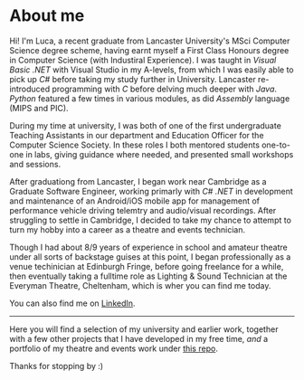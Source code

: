 # About me

Hi! I'm Luca, a recent graduate from Lancaster University's MSci Computer Science degree scheme, having earnt myself a First Class Honours degree in Computer Science (with Industiral Experience). I was taught in *Visual Basic .NET* with Visual Studio in my A-levels, from which I was easily able to pick up _C#_ before taking my study further in University. Lancaster re-introduced programming with _C_ before delving much deeper with _Java_. _Python_ featured a few times in various modules, as did _Assembly_ language (MIPS and PIC).

During my time at university, I was both of one of the first undergraduate Teaching Assistants in our department and Education Officer for the Computer Science Society. In these roles I both mentored students one-to-one in labs, giving guidance where needed, and presented small workshops and sessions.

After graduationg from Lancaster, I began work near Cambridge as a Graduate Software Engineer, working primarly with _C# .NET_ in development and maintenance of an Android/iOS mobile app for management of performance vehicle driving telemtry and audio/visual recordings. After struggling to settle in Cambridge, I decided to take my chance to attempt to turn my hobby into a career as a theatre and events technician.

Though I had about 8/9 years of experience in school and amateur theatre under all sorts of backstage guises at this point, I began professionally as a venue techinician at Edinburgh Fringe, before going freelance for a while, then eventually taking a fulltime role as Lighting & Sound Technician at the Everyman Theatre, Cheltenham, which is wher you can find me today.

You can also find me on [LinkedIn](https://www.linkedin.com/in/luca-davies/).

---

Here you will find a selection of my university and earlier work, together with a few other projects that I have developed in my free time, _and_ a portfolio of my theatre and events work under [this repo](https://github.com/lucadavies/Technician).

Thanks for stopping by :)

<!---
lucadavies/lucadavies is a ✨ special ✨ repository because its `README.md` (this file) appears on your GitHub profile.
You can click the Preview link to take a look at your changes.
--->
